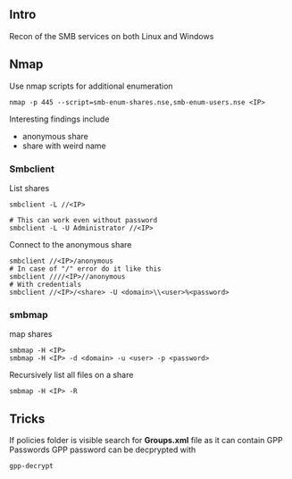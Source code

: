 ## Intro
Recon of the SMB services on both Linux and Windows


## Nmap
Use nmap scripts for additional enumeration
```
nmap -p 445 --script=smb-enum-shares.nse,smb-enum-users.nse <IP>
```
Interesting findings include
- anonymous share
- share with weird name

### Smbclient
List shares
```
smbclient -L //<IP>

# This can work even without password
smbclient -L -U Administrator //<IP>
```

Connect to the anonymous share
```
smbclient //<IP>/anonymous
# In case of "/" error do it like this
smbclient ////<IP>//anonymous
# With credentials
smbclient //<IP>/<share> -U <domain>\\<user>%<password>
```

### smbmap
map shares
```
smbmap -H <IP>
smbmap -H <IP> -d <domain> -u <user> -p <password>
```
Recursively list all files on a share
```
smbmap -H <IP> -R
```
## Tricks
If policies folder is visible search for **Groups.xml** file as it can contain GPP Passwords
GPP password can be decprypted with 
```
gpp-decrypt
```
